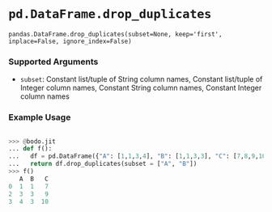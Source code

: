 # `pd.DataFrame.drop_duplicates`

`pandas.DataFrame.drop_duplicates(subset=None, keep='first', inplace=False, ignore_index=False)`

### Supported Arguments

- `subset`: Constant list/tuple of String column names, Constant list/tuple of Integer column names, Constant String column names, Constant Integer column names

### Example Usage

```py

>>> @bodo.jit
... def f():
...   df = pd.DataFrame({"A": [1,1,3,4], "B": [1,1,3,3], "C": [7,8,9,10]})
...   return df.drop_duplicates(subset = ["A", "B"])
>>> f()
   A  B   C
0  1  1   7
2  3  3   9
3  4  3  10
```
